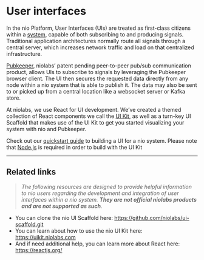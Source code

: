 # User interfaces
In the nio Platform, User Interfaces (UIs) are treated as first-class citizens within a [system](/systems/README.md), capable of both subscribing to and producing signals. Traditional application architectures normally route all signals through a central server, which increases network traffic and load on that centralized infrastructure.

[Pubkeeper](/pubkeeper/), niolabs’ patent pending peer-to-peer pub/sub communication product, allows UIs to subscribe to signals by leveraging the Pubkeeper browser client. The UI then secures the requested data directly from any node within a nio system that is able to publish it. The data may also be sent to or picked up from a central location like a websocket server or Kafka store.

At niolabs, we use React for UI development. We’ve created a themed collection of React components we call the [UI Kit](https://uikit.niolabs.com), as well as a turn-key UI Scaffold that makes use of the UI Kit to get you started visualizing your system with nio and Pubkeeper.

Check out our [quickstart guide](/ui/build-a-ui.md) to building a UI for a nio system. Please note that [Node.js](https://nodejs.org/en/) is required in order to build with the UI Kit

---

## Related links

> _The following resources are designed to provide helpful information to nio users regarding the development and integration of user interfaces within a nio system. **They are not official niolabs products and are not supported as such**._

* You can clone the nio UI Scaffold here: https://github.com/niolabs/ui-scaffold.git
* You can learn about how to use the nio UI Kit here: https://uikit.niolabs.com
* And if need additional help, you can learn more about React here: https://reactjs.org/
